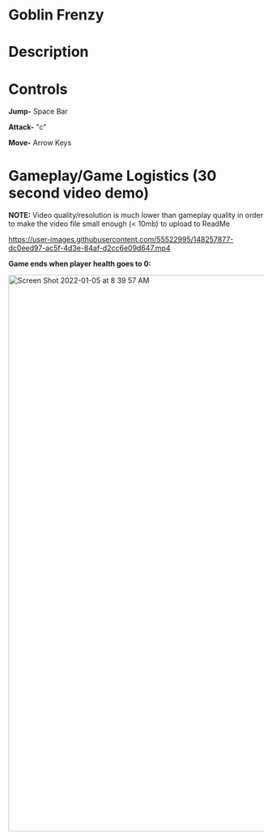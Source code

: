# Goblin Frenzy

# Description

# Controls 

**Jump-** Space Bar   

**Attack-** "c"    

**Move-** Arrow Keys 


# Gameplay/Game Logistics (30 second video demo)

**NOTE:** Video quality/resolution is much lower than gameplay quality in order to make the video file small enough (< 10mb) to upload to ReadMe


https://user-images.githubusercontent.com/55522995/148257877-dc0eed97-ac5f-4d3e-84af-d2cc6e09d647.mp4


**Game ends when player health goes to 0:**


<img width="1099" alt="Screen Shot 2022-01-05 at 8 39 57 AM" src="https://user-images.githubusercontent.com/55522995/148258271-6bd5757e-94be-4280-afad-71775385cfc5.png">






